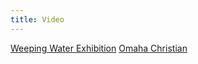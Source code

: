 ```yaml
---
title: Video
---
```

[Weeping Water Exhibition](https://www.youtube.com/watch?v=ursGrJBEZaE&start=6600)
[Omaha Christian](https://www.youtube.com/watch?v=utIpvVrFD74&start=9515)
